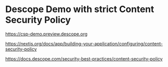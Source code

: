 # Descope Demo with strict Content Security Policy

https://csp-demo.preview.descope.org

https://nextjs.org/docs/app/building-your-application/configuring/content-security-policy

https://docs.descope.com/security-best-practices/content-security-policy
